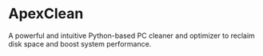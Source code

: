 # ApexClean
A powerful and intuitive Python-based PC cleaner and optimizer to reclaim disk space and boost system performance.
